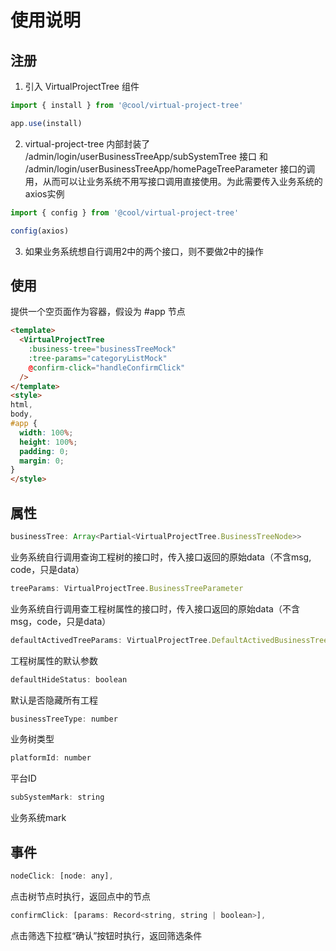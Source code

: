 # 使用说明

## 注册

1. 引入 VirtualProjectTree 组件

```js
import { install } from '@cool/virtual-project-tree'

app.use(install)
```

2. virtual-project-tree 内部封装了 /admin/login/userBusinessTreeApp/subSystemTree 接口 和 /admin/login/userBusinessTreeApp/homePageTreeParameter 接口的调用，从而可以让业务系统不用写接口调用直接使用。为此需要传入业务系统的axios实例

```js
import { config } from '@cool/virtual-project-tree'

config(axios)
```

3. 如果业务系统想自行调用2中的两个接口，则不要做2中的操作

## 使用

提供一个空页面作为容器，假设为 #app 节点

```html
<template>
  <VirtualProjectTree
    :business-tree="businessTreeMock"
    :tree-params="categoryListMock"
    @confirm-click="handleConfirmClick"
  />
</template>
<style>
html,
body,
#app {
  width: 100%;
  height: 100%;
  padding: 0;
  margin: 0;
}
</style>
```

## 属性

```js
businessTree: Array<Partial<VirtualProjectTree.BusinessTreeNode>>
```
业务系统自行调用查询工程树的接口时，传入接口返回的原始data（不含msg, code，只是data）

```js
treeParams: VirtualProjectTree.BusinessTreeParameter
```
业务系统自行调用查工程树属性的接口时，传入接口返回的原始data（不含msg，code，只是data）

```js
defaultActivedTreeParams: VirtualProjectTree.DefaultActivedBusinessTreeParameter
```
工程树属性的默认参数

```js
defaultHideStatus: boolean
```
默认是否隐藏所有工程

```js
businessTreeType: number
```
业务树类型

```js
platformId: number
```
平台ID

```js
subSystemMark: string
```
业务系统mark

## 事件

```js
nodeClick: [node: any], 
```
点击树节点时执行，返回点中的节点

```js
confirmClick: [params: Record<string, string | boolean>],
```
点击筛选下拉框“确认”按钮时执行，返回筛选条件